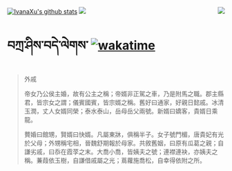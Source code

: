 [![IvanaXu's github stats](https://github-readme-stats.vercel.app/api?username=IvanaXu&show_icons=true&theme=vue-dark)](https://github.com/anuraghazra/github-readme-stats)
<img align="right" src="https://github-readme-stats.vercel.app/api/top-langs/?username=IvanaXu&langs_count=8&theme=graywhite" />
<img src="https://github-readme-stats.vercel.app/api/wakatime?username=IvanaXu&layout=compact&langs_count=8&theme=vue-dark&custom_title=Programming~Times/SinceJul.29.2021" />
# བཀྲ་ཤིས་བདེ་ལེགས་	[![wakatime](https://wakatime.com/badge/user/5043ee4a-e361-4607-9d47-d557f2005d05.svg)](https://wakatime.com/@5043ee4a-e361-4607-9d47-d557f2005d05)
> 外戚
> 
> 帝女乃公侯主婚，故有公主之稱；帝婿非正駕之車，乃是附馬之職。郡主縣君，皆宗女之謂；儀賓國賓，皆宗婿之稱。舊好曰通家，好親日懿戚。冰清玉潤，丈人女婿同榮；泰水泰山，岳母岳父兩號。新婿曰嬌客，貴婿日乘龍。
> 
> 贅婚曰館甥，賢婿曰快婿。凡屬東牀，俱稱半子。女子號門楣，唐貴妃有光於父母；外甥稱宅相，晉魏舒期報於母家。共敘舊姻，曰原有瓜葛之親；自謙劣戚，曰忝在霞莩之末。大喬小喬，皆姨夫之號；連襟連袂，亦姨夫之稱。蒹葭依玉樹，自謙借戚屬之光；蔦蘿施喬松，自幸得依附之所。
>